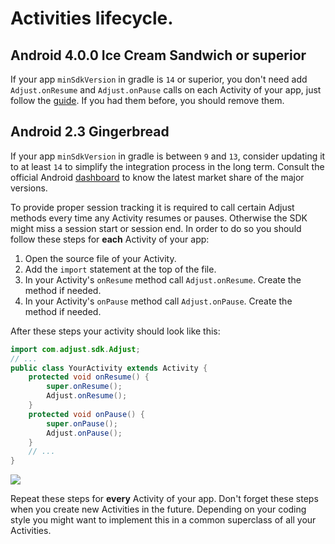 # Activities lifecycle.

## Android 4.0.0 Ice Cream Sandwich or superior

If your app `minSdkVersion` in gradle is `14` or superior, you don't need add `Adjust.onResume` 
and `Adjust.onPause` calls on each Activity of your app, just follow the [guide][guide].
If you had them before, you should remove them.

## Android 2.3 Gingerbread

If your app `minSdkVersion` in gradle is between `9` and `13`, consider updating it 
to at least `14` to simplify the integration process in the long term. Consult the official
Android [dashboard][android-dashboard] to know the latest market share of the major versions.

To provide proper session tracking it is required to call certain Adjust
methods every time any Activity resumes or pauses. Otherwise the SDK might miss
a session start or session end. In order to do so you should follow these steps
for **each** Activity of your app:

1. Open the source file of your Activity.
2. Add the `import` statement at the top of the file.
3. In your Activity's `onResume` method call `Adjust.onResume`. Create the
  method if needed.
4. In your Activity's `onPause` method call `Adjust.onPause`. Create the method
  if needed.

After these steps your activity should look like this:

```java
import com.adjust.sdk.Adjust;
// ...
public class YourActivity extends Activity {
    protected void onResume() {
        super.onResume();
        Adjust.onResume();
    }
    protected void onPause() {
        super.onPause();
        Adjust.onPause();
    }
    // ...
}
```

![][activity]

Repeat these steps for **every** Activity of your app. Don't forget these steps
when you create new Activities in the future. Depending on your coding style
you might want to implement this in a common superclass of all your Activities.


[guide]:      /README.md
[android-dashboard]:    http://developer.android.com/about/dashboards/index.html

[activity]: https://raw.github.com/adjust/sdks/master/Resources/android/v4/14_activity.png
